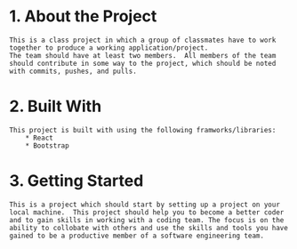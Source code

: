  <!-- Youtube Clone Project 
<!--   

Prioritize Functinality over Design 

- 
                    ~APP.JSX {MAIN PAGE TO RENDER}

 ~ Home page - consists of SearchBar component , search and nav aka header .
  ~ About page - should include information about who worked on the application and links to their GitHub profiles.
  .
  Create an: 

  <AboutMeCard> : Name / Photo/ Link to Github / 1-3 Fun Facts (one thing you enjoy about coding)
    <AboutMe>
  .
  .
        COMPONENTS 

~Searchbar - 8 videos on load with a thumbnail showing title of video.
    -fetch search (e.target.value) from searchbar from youtube API and render 8 results.

~SearchBar Reset - When a new search is performed the previous results should be cleared and only show new results




- useState manipulation

~Search Bar Redirect

- VIEW VIDEO - Click on displayed video and take to new page to view video.


example on how to fetch

fetch(
  `https://youtube.googleapis.com/youtube/v3/search?key=${process.env.REACT_APP_API_KEY}`
)



NAVBAR 
-- HOME -ABOUT ---

   -->


# 1. About the Project
    This is a class project in which a group of classmates have to work together to produce a working application/project. 
    The team should have at least two members.  All members of the team should contribute in some way to the project, which should be noted with commits, pushes, and pulls.   


# 2. Built With
    This project is built with using the following framworks/libraries:
        * React
        * Bootstrap

# 3. Getting Started
    This is a project which should start by setting up a project on your local machine.  This project should help you to become a better coder and to gain skills in working with a coding team. The focus is on the ability to collobate with others and use the skills and tools you have gained to be a productive member of a software engineering team.  

  























